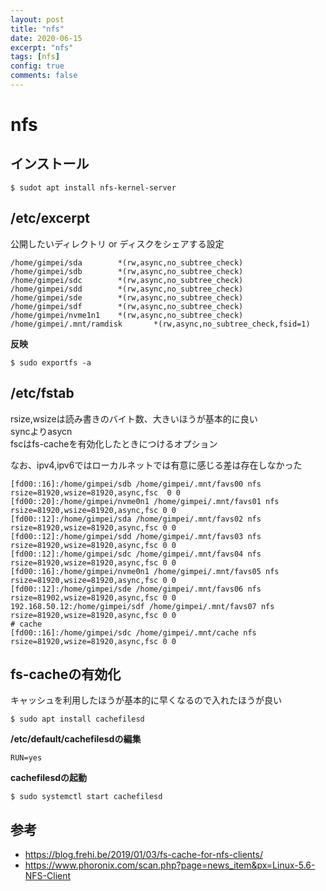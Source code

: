 ```yaml
---
layout: post
title: "nfs"
date: 2020-06-15
excerpt: "nfs"
tags: [nfs]
config: true
comments: false
---
```


# nfs

## インストール

```console
$ sudot apt install nfs-kernel-server
```

## /etc/excerpt

公開したいディレクトリ or ディスクをシェアする設定

```console
/home/gimpei/sda        *(rw,async,no_subtree_check)
/home/gimpei/sdb        *(rw,async,no_subtree_check)
/home/gimpei/sdc        *(rw,async,no_subtree_check)
/home/gimpei/sdd        *(rw,async,no_subtree_check)
/home/gimpei/sde        *(rw,async,no_subtree_check)
/home/gimpei/sdf        *(rw,async,no_subtree_check)
/home/gimpei/nvme1n1    *(rw,async,no_subtree_check)
/home/gimpei/.mnt/ramdisk       *(rw,async,no_subtree_check,fsid=1)
```

**反映**  
```console
$ sudo exportfs -a
```

## /etc/fstab

rsize,wsizeは読み書きのバイト数、大きいほうが基本的に良い  
syncよりasycn  
fscはfs-cacheを有効化したときにつけるオプション  

なお、ipv4,ipv6ではローカルネットでは有意に感じる差は存在しなかった


```
[fd00::16]:/home/gimpei/sdb /home/gimpei/.mnt/favs00 nfs rsize=81920,wsize=81920,async,fsc  0 0
[fd00::20]:/home/gimpei/nvme0n1 /home/gimpei/.mnt/favs01 nfs rsize=81920,wsize=81920,async,fsc 0 0
[fd00::12]:/home/gimpei/sda /home/gimpei/.mnt/favs02 nfs rsize=81920,wsize=81920,async,fsc 0 0
[fd00::12]:/home/gimpei/sdd /home/gimpei/.mnt/favs03 nfs rsize=81920,wsize=81920,async,fsc 0 0
[fd00::12]:/home/gimpei/sdc /home/gimpei/.mnt/favs04 nfs rsize=81920,wsize=81920,async,fsc 0 0
[fd00::16]:/home/gimpei/nvme0n1 /home/gimpei/.mnt/favs05 nfs rsize=81920,wsize=81920,async,fsc 0 0
[fd00::12]:/home/gimpei/sde /home/gimpei/.mnt/favs06 nfs rsize=81902,wsize=81920,async,fsc 0 0
192.168.50.12:/home/gimpei/sdf /home/gimpei/.mnt/favs07 nfs rsize=81920,wsize=81920,async,fsc 0 0
# cache
[fd00::16]:/home/gimpei/sdc /home/gimpei/.mnt/cache nfs rsize=81920,wsize=81920,async,fsc 0 0
```

## fs-cacheの有効化
キャッシュを利用したほうが基本的に早くなるので入れたほうが良い

```console
$ sudo apt install cachefilesd
```

**/etc/default/cachefilesdの編集**

```console
RUN=yes
```

**cachefilesdの起動**

```console
$ sudo systemctl start cachefilesd
```

## 参考
 - https://blog.frehi.be/2019/01/03/fs-cache-for-nfs-clients/
 - https://www.phoronix.com/scan.php?page=news_item&px=Linux-5.6-NFS-Client
 
